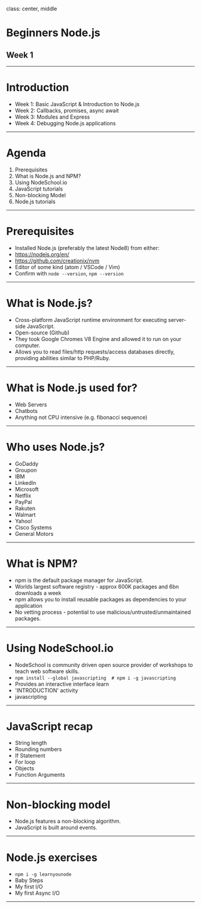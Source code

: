 class: center, middle

# Beginners Node.js
## Week 1

---

# Introduction

 - Week 1: Basic JavaScript & Introduction to Node.js
 - Week 2: Callbacks, promises, async await
 - Week 3: Modules and Express
 - Week 4: Debugging Node.js applications

---

# Agenda

1. Prerequisites
2. What is Node.js and NPM?
3. Using NodeSchool.io
4. JavaScript tutorials
5. Non-blocking Model
6. Node.js tutorials

---

# Prerequisites

- Installed Node.js (preferably the latest Node8) from either:
 - https://nodejs.org/en/
 - https://github.com/creationix/nvm
- Editor of some kind (atom / VSCode / Vim)
- Confirm with `node --version`, `npm --version`

---

# What is Node.js?

- Cross-platform JavaScript runtime environment for executing server-side JavaScript.
- Open-source (Github)
- They took Google Chromes V8 Engine and allowed it to run on your computer.
- Allows you to read files/http requests/access databases directly, providing abilities similar to PHP/Ruby.  

---

# What is Node.js used for?

- Web Servers
- Chatbots
- Anything not CPU intensive (e.g. fibonacci sequence)

---
# Who uses Node.js?

- GoDaddy
- Groupon
- IBM
- LinkedIn
- Microsoft
- Netflix
- PayPal
- Rakuten
- Walmart
- Yahoo!
- Cisco Systems
- General Motors
---

# What is NPM?

- npm is the default package manager for JavaScript.
- Worlds largest software registry - approx 600K packages and 6bn downloads a week
- npm allows you to install reusable packages as dependencies to your application
- No vetting process - potential to use malicious/untrusted/unmaintained packages.
---

# Using NodeSchool.io

- NodeSchool is community driven open source provider of workshops to teach web software skills.
- `npm install --global javascripting  # npm i -g javascripting`
- Provides an interactive interface learn
- 'INTRODUCTION' activity
- javascripting
---

# JavaScript recap
- String length
- Rounding numbers
- If Statement
- For loop
- Objects
- Function Arguments

---

# Non-blocking model

- Node.js features a non-blocking algorithm.
- JavaScript is built around events.  

---

# Node.js exercises

- `npm i -g learnyounode`
- Baby Steps
- My first I/O
- My first Async I/O

---
